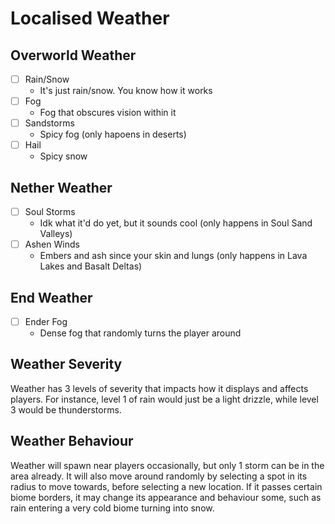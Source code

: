 # Localised Weather

## Overworld Weather
- [ ] Rain/Snow
  - It's just rain/snow. You know how it works
- [ ] Fog
  - Fog that obscures vision within it
- [ ] Sandstorms
  - Spicy fog (only hapoens in deserts)
- [ ] Hail
  - Spicy snow

## Nether Weather
- [ ] Soul Storms
  - Idk what it'd do yet, but it sounds cool (only happens in Soul Sand Valleys)
- [ ] Ashen Winds
  - Embers and ash since your skin and lungs (only happens in Lava Lakes and Basalt Deltas)

## End Weather
- [ ] Ender Fog
  - Dense fog that randomly turns the player around

## Weather Severity
Weather has 3 levels of severity that impacts how it displays and affects players. For instance, level 1 of rain would just be a light drizzle, while level 3 would be thunderstorms.

## Weather Behaviour
Weather will spawn near players occasionally, but only 1 storm can be in the area already. It will also move around randomly by selecting a spot in its radius to move towards, before selecting a new location. If it passes certain biome borders, it may change its appearance and behaviour some, such as rain entering a very cold biome turning into snow.
